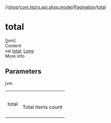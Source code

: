 //[shop](../../../index.md)/[com.tezro.api.shop.model](../index.md)/[Pagination](index.md)/[total](total.md)



# total  
[jvm]  
Content  
val [total](total.md): [Long](https://kotlinlang.org/api/latest/jvm/stdlib/kotlin/-long/index.html)  
More info  


## Parameters  
  
jvm  
  
| | |
|---|---|
| <a name="com.tezro.api.shop.model/Pagination/total/#/PointingToDeclaration/"></a>total| <a name="com.tezro.api.shop.model/Pagination/total/#/PointingToDeclaration/"></a><br><br>Total items count<br><br>|
  
  



